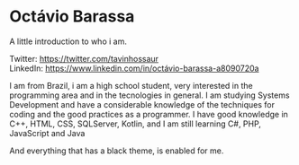 # Octávio Barassa
A little introduction to who i am.

Twitter: https://twitter.com/tavinhossaur  
LinkedIn: https://www.linkedin.com/in/octávio-barassa-a8090720a

I am from Brazil, i am a high school student, very interested in the programming area and in the tecnologies in general.
I am studying Systems Development and have a considerable knowledge of the techniques for coding and the good practices as a programmer.
I have good knowledge in C++, HTML, CSS, SQLServer, Kotlin, and I am still learning C#, PHP, JavaScript and Java

And everything that has a black theme, is enabled for me.
